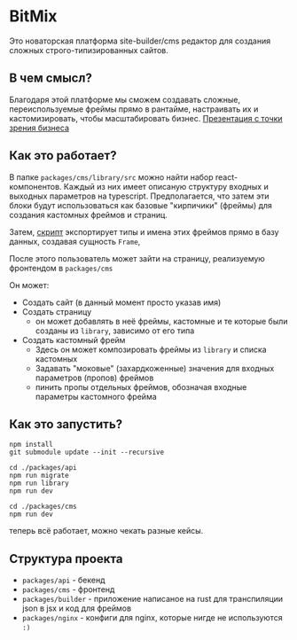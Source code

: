 # BitMix 
Это новаторская платформа site-builder/cms редактор для создания сложных строго-типизированных сайтов.

## В чем смысл? 
Благодаря этой платформе мы сможем создавать сложные, переиспользуемые фреймы прямо в рантайме, настраивать их и кастомизировать, чтобы масштабировать бизнес.
[Презентация с точки зрения бизнеса](./public/Presentation.pdf)

## Как это работает?
В папке `packages/cms/library/src` можно найти набор react-компонентов.
Каждый из них имеет описаную структуру входных и выходных параметров на typescript. Предполагается, что затем эти блоки будут использоваться как базовые "кирпичики" (фреймы) для создания кастомных фреймов и страниц.

Затем, [скрипт](./packages/api/generator/index.ts) экспортирует типы и имена этих фреймов прямо в базу данных, создавая сущность `Frame`,

После этого пользователь может зайти на страницу, реализуемую фронтендом в `packages/cms`

Он может:
- Создать сайт (в данный момент просто указав имя)
- Создать страницу
  - он может добавлять в неё фреймы, кастомные и те которые были созданы из `library`, зависимо от его типа
- Создать кастомный фрейм
  - Здесь он может композировать фреймы из `library` и списка кастомных
  - Задавать "моковые" (захардкоженные) значения для входных параметров (пропов) фреймов
  - пинить пропы отдельных фреймов, обозначая входные параметры кастомного фрейма

## Как это запустить?
```
npm install
git submodule update --init --recursive
```

```
cd ./packages/api
npm run migrate
npm run library
npm run dev
```

```
cd ./packages/cms
npm run dev
```

теперь всё работает, можно чекать разные кейсы.

## Структура проекта
- `packages/api` - бекенд
- `packages/cms` - фронтенд
- `packages/builder` - приложение написаное на rust для транспиляции json в jsx и код для фреймов
- `packages/nginx` - конфиги для nginx, которые нигде не используются `:)`
